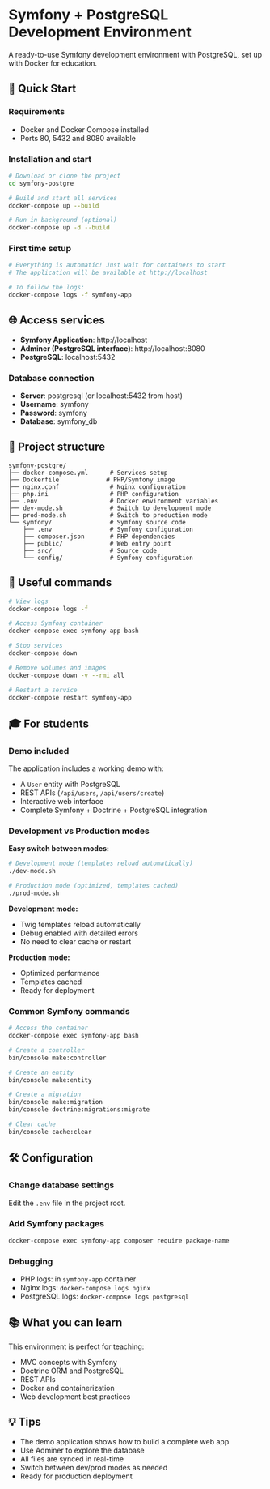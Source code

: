 # Symfony + PostgreSQL Development Environment

A ready-to-use Symfony development environment with PostgreSQL, set up with Docker for education.

## 🚀 Quick Start

### Requirements
- Docker and Docker Compose installed
- Ports 80, 5432 and 8080 available

### Installation and start

```bash
# Download or clone the project
cd symfony-postgre

# Build and start all services
docker-compose up --build

# Run in background (optional)
docker-compose up -d --build
```

### First time setup

```bash
# Everything is automatic! Just wait for containers to start
# The application will be available at http://localhost

# To follow the logs:
docker-compose logs -f symfony-app
```

## 🌐 Access services

- **Symfony Application**: http://localhost
- **Adminer (PostgreSQL interface)**: http://localhost:8080
- **PostgreSQL**: localhost:5432

### Database connection
- **Server**: postgresql (or localhost:5432 from host)
- **Username**: symfony
- **Password**: symfony
- **Database**: symfony_db

## 📁 Project structure

```
symfony-postgre/
├── docker-compose.yml      # Services setup
├── Dockerfile             # PHP/Symfony image
├── nginx.conf              # Nginx configuration
├── php.ini                 # PHP configuration
├── .env                    # Docker environment variables
├── dev-mode.sh             # Switch to development mode
├── prod-mode.sh            # Switch to production mode
└── symfony/                # Symfony source code
    ├── .env                # Symfony configuration
    ├── composer.json       # PHP dependencies
    ├── public/             # Web entry point
    ├── src/                # Source code
    └── config/             # Symfony configuration
```

## 🔧 Useful commands

```bash
# View logs
docker-compose logs -f

# Access Symfony container
docker-compose exec symfony-app bash

# Stop services
docker-compose down

# Remove volumes and images
docker-compose down -v --rmi all

# Restart a service
docker-compose restart symfony-app
```

## 🎓 For students

### Demo included
The application includes a working demo with:
- A `User` entity with PostgreSQL
- REST APIs (`/api/users`, `/api/users/create`)
- Interactive web interface
- Complete Symfony + Doctrine + PostgreSQL integration

### Development vs Production modes

**Easy switch between modes:**
```bash
# Development mode (templates reload automatically)
./dev-mode.sh

# Production mode (optimized, templates cached)
./prod-mode.sh
```

**Development mode:**
- Twig templates reload automatically
- Debug enabled with detailed errors
- No need to clear cache or restart

**Production mode:**
- Optimized performance
- Templates cached
- Ready for deployment

### Common Symfony commands

```bash
# Access the container
docker-compose exec symfony-app bash

# Create a controller
bin/console make:controller

# Create an entity
bin/console make:entity

# Create a migration
bin/console make:migration
bin/console doctrine:migrations:migrate

# Clear cache
bin/console cache:clear
```

## 🛠️ Configuration

### Change database settings
Edit the `.env` file in the project root.

### Add Symfony packages
```bash
docker-compose exec symfony-app composer require package-name
```

### Debugging
- PHP logs: in `symfony-app` container
- Nginx logs: `docker-compose logs nginx`
- PostgreSQL logs: `docker-compose logs postgresql`

## 📚 What you can learn

This environment is perfect for teaching:
- MVC concepts with Symfony
- Doctrine ORM and PostgreSQL
- REST APIs
- Docker and containerization
- Web development best practices

## 💡 Tips

- The demo application shows how to build a complete web app
- Use Adminer to explore the database
- All files are synced in real-time
- Switch between dev/prod modes as needed
- Ready for production deployment
